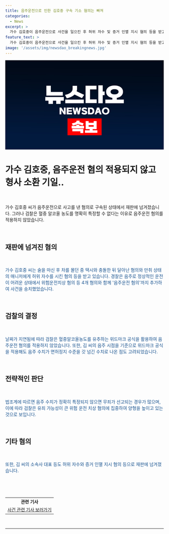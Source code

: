 ```yaml
---
title: 음주운전으로 인한 김호중 구속 기소 혐의는 빠져
categories:
  - News
excerpt: >
  가수 김호중이 음주운전으로 사건을 일으킨 후 허위 자수 및 증거 인멸 지시 혐의 등을 받고 구속된 상태로 재판에 넘겨졌습니다. 검찰은 음주운전 혐의는 적용하지 않았으나, 위드마크 공식을 적용해 면허정지 수준의 혈중 알코올 농도로 나온 점을 고려하고 있습니다. 법조계에서는 음주 수치 미확인 시 무죄 판결이 많기 때문에, 유죄 가능성이 큰 위험운전 치상 혐의에 주목하고 있는 것으로 전해졌습니다.
feature_text: >
  가수 김호중이 음주운전으로 사건을 일으킨 후 허위 자수 및 증거 인멸 지시 혐의 등을 받고 구속된 상태로 재판에 넘겨졌습니다. 검찰은 음주운전 혐의는 적용하지 않았으나, 위드마크 공식을 적용해 면허정지 수준의 혈중 알코올 농도로 나온 점을 고려하고 있습니다. 법조계에서는 음주 수치 미확인 시 무죄 판결이 많기 때문에, 유죄 가능성이 큰 위험운전 치상 혐의에 주목하고 있는 것으로 전해졌습니다.
image: '/assets/img/newsdao_breakingnews.jpg'
---
```


<p><img src="/assets/img/newsdao_breakingnews.jpg" alt="koreaapp 속보" /></p>

<h1 data-ke-size="size26" style="margin-right: 0px; margin-left: 0px;">가수 김호중, 음주운전 혐의 적용되지 않고 형사 소환 기일..</h1>

<p data-ke-size="size16">&nbsp;</p>

<p data-ke-size="size16">가수 김호중 씨가 음주운전으로 사고를 낸 혐의로 구속된 상태에서 재판에 넘겨졌습니다. 그러나 검찰은 혈중 알코올 농도를 명확히 특정할 수 없다는 이유로 음주운전 혐의를 적용하지 않았습니다.</p>

<p data-ke-size="size16">&nbsp;</p>

<h2 data-ke-size="size24">재판에 넘겨진 혐의</h2>

<p data-ke-size="size16">&nbsp;</p>

<p data-ke-size="size16"><span style="color: #1a5490;">가수 김호중 씨는 술을 마신 후 차를 몰던 중 택시와 충돌한 뒤 달아난 혐의와 만취 상태의 매니저에게 허위 자수를 시킨 혐의 등을 받고 있습니다. 경찰은 음주로 정상적인 운전이 어려운 상태에서 위험운전치상 혐의 등 4개 혐의와 함께 '음주운전 혐의'까지 추가하여 사건을 송치했었습니다.</span></p>

<p data-ke-size="size16">&nbsp;</p>

<h2 data-ke-size="size24">검찰의 결정</h2>

<p data-ke-size="size16">&nbsp;</p>

<p data-ke-size="size16"><span style="color: #1a5490;">날짜가 지연됨에 따라 검찰은 혈중알코올농도를 유추하는 위드마크 공식을 활용하여 음주운전 혐의를 적용하지 않았습니다. 또한, 김 씨의 음주 시점을 기준으로 위드마크 공식을 적용해도 음주 수치가 면허정지 수준을 갓 넘긴 수치로 나온 점도 고려되었습니다.</span></p>

<p data-ke-size="size16">&nbsp;</p>

<h2 data-ke-size="size24">전략적인 판단</h2>

<p data-ke-size="size16">&nbsp;</p>

<p data-ke-size="size16"><span style="color: #1a5490;">법조계에 따르면 음주 수치가 정확히 특정되지 않으면 무죄가 선고되는 경우가 많으며, 이에 따라 검찰은 유죄 가능성이 큰 위험 운전 치상 혐의에 집중하여 양형을 높이고 있는 것으로 보입니다.</span></p>

<p data-ke-size="size16">&nbsp;</p>

<h2 data-ke-size="size24">기타 혐의</h2>

<p data-ke-size="size16">&nbsp;</p>

<p data-ke-size="size16"><span style="color: #1a5490;">또한, 김 씨의 소속사 대표 등도 허위 자수와 증거 인멸 지시 혐의 등으로 재판에 넘겨졌습니다.</span></p>

<p data-ke-size="size16">&nbsp;</p>

<p data-ke-size="size16">&nbsp;</p>

<table>
<tbody>
<tr>
<td style="text-align: center; height: 17px;"><b>관련 기사</b></td>
</tr>
<tr>
<td style="text-align: center; height: 17px;"><a href="https://www.google.com" target="_blank" class="link">사건 관련 기사 보러가기</a></td>
</tr>
</tbody>
</table>

<p data-ke-size="size16">&nbsp;</p>

<hr>

